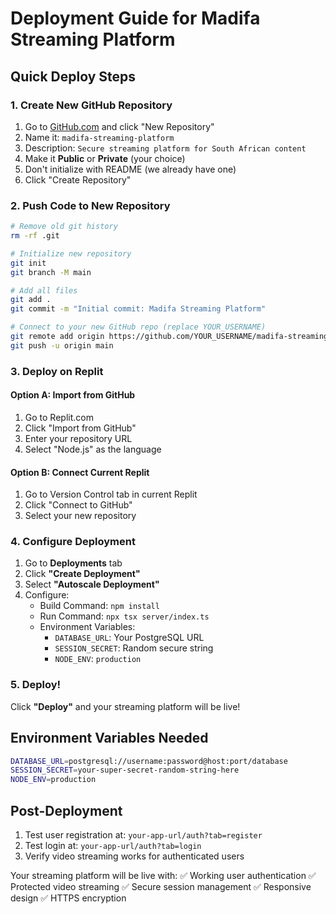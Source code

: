 # Deployment Guide for Madifa Streaming Platform

## Quick Deploy Steps

### 1. Create New GitHub Repository

1. Go to [GitHub.com](https://github.com) and click "New Repository"
2. Name it: `madifa-streaming-platform`
3. Description: `Secure streaming platform for South African content`
4. Make it **Public** or **Private** (your choice)
5. Don't initialize with README (we already have one)
6. Click "Create Repository"

### 2. Push Code to New Repository

```bash
# Remove old git history
rm -rf .git

# Initialize new repository
git init
git branch -M main

# Add all files
git add .
git commit -m "Initial commit: Madifa Streaming Platform"

# Connect to your new GitHub repo (replace YOUR_USERNAME)
git remote add origin https://github.com/YOUR_USERNAME/madifa-streaming-platform.git
git push -u origin main
```

### 3. Deploy on Replit

#### Option A: Import from GitHub
1. Go to Replit.com
2. Click "Import from GitHub"
3. Enter your repository URL
4. Select "Node.js" as the language

#### Option B: Connect Current Replit
1. Go to Version Control tab in current Replit
2. Click "Connect to GitHub"
3. Select your new repository

### 4. Configure Deployment

1. Go to **Deployments** tab
2. Click **"Create Deployment"**
3. Select **"Autoscale Deployment"**
4. Configure:
   - Build Command: `npm install`
   - Run Command: `npx tsx server/index.ts`
   - Environment Variables:
     - `DATABASE_URL`: Your PostgreSQL URL
     - `SESSION_SECRET`: Random secure string
     - `NODE_ENV`: `production`

### 5. Deploy!

Click **"Deploy"** and your streaming platform will be live!

## Environment Variables Needed

```bash
DATABASE_URL=postgresql://username:password@host:port/database
SESSION_SECRET=your-super-secret-random-string-here
NODE_ENV=production
```

## Post-Deployment

1. Test user registration at: `your-app-url/auth?tab=register`
2. Test login at: `your-app-url/auth?tab=login`
3. Verify video streaming works for authenticated users

Your streaming platform will be live with:
✅ Working user authentication
✅ Protected video streaming
✅ Secure session management
✅ Responsive design
✅ HTTPS encryption